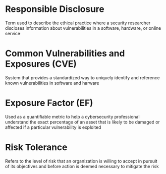 # Responsible Disclosure

Term used to describe the ethical practice where a security researcher discloses information about vulnerabilities in a software, hardware, or online service

# Common Vulnerabilities and Exposures (CVE)

System that provides a standardized way to uniquely identify and reference known vulnerabilities in software and harware

# Exposure Factor (EF)

Used as a quantifiable metric to help a cybersecurity professional understand the exact percentage of an asset that is likely to be damaged or affected if a particular vulnerability is exploited

# Risk Tolerance

Refers to the level of risk that an organization is willing to accept in pursuit of its objectives and before action is deemed necessary to mitigate the risk



